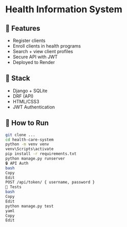 # Health Information System

## 📌 Features
- Register clients
- Enroll clients in health programs
- Search + view client profiles
- Secure API with JWT
- Deployed to Render

## 🧱 Stack
- Django + SQLite
- DRF (API)
- HTML/CSS3
- JWT Authentication

## 🚀 How to Run
```bash
git clone ...
cd health-care-system
python -m venv venv
venv\Scripts\activate
pip install -r requirements.txt
python manage.py runserver
🔒 API Auth
bash
Copy
Edit
POST /api/token/ { username, password }
🧪 Tests
bash
Copy
Edit
python manage.py test
yaml
Copy
Edit